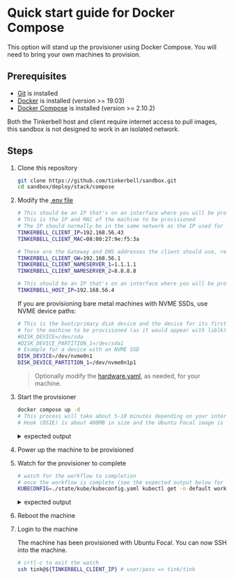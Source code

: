 # Quick start guide for Docker Compose

This option will stand up the provisioner using Docker Compose.
You will need to bring your own machines to provision.

## Prerequisites

- [Git](https://git-scm.com/book/en/v2/Getting-Started-Installing-Git) is installed
- [Docker](https://docs.docker.com/get-docker/) is installed (version >= 19.03)
- [Docker Compose](https://docs.docker.com/compose/install/) is installed (version >= 2.10.2)

Both the Tinkerbell host and client require internet access to pull images, this sandbox is not designed to work in an isolated network. 

## Steps

1. Clone this repository

   ```bash
   git clone https://github.com/tinkerbell/sandbox.git
   cd sandbox/deploy/stack/compose
   ```

2. Modify the [.env file](https://github.com/tinkerbell/sandbox/blob/47cfd6d0a0b659f1e364a78a4e63e08cdf168ca8/deploy/stack/compose/.env)

   ```bash
   # This should be an IP that's on an interface where you will be provisioning machines
   # This is the IP and MAC of the machine to be provisioned
   # The IP should normally be in the same network as the IP used for the provisioner
   TINKERBELL_CLIENT_IP=192.168.56.43
   TINKERBELL_CLIENT_MAC=08:00:27:9e:f5:3a

   # These are the Gateway and DNS addresses the client should use, required for tink-worker to pull action images
   TINKERBELL_CLIENT_GW=192.168.56.1
   TINKERBELL_CLIENT_NAMESERVER_1=1.1.1.1
   TINKERBELL_CLIENT_NAMESERVER_2=8.8.8.8

   # This should be an IP that's on an interface where you will be provisioning machines
   TINKERBELL_HOST_IP=192.168.56.4
   ```

   If you are provisioning bare metal machines with NVME SSDs, use NVME device paths:

   ```bash
   # This is the boot/primary disk device and the device for its first partition 
   # for the machine to be provisioned (as it would appear with lsblk)
   #DISK_DEVICE=/dev/sda
   #DISK_DEVICE_PARTITION_1=/dev/sda1
   # Example for a device with an NVME SSD
   DISK_DEVICE=/dev/nvme0n1
   DISK_DEVICE_PARTITION_1=/dev/nvme0n1p1
   ```

   > Optionally modify the [hardware.yaml](../../deploy/stack/compose/manifests/hardware.yaml), as needed, for your machine.

3. Start the provisioner

   ```bash
   docker compose up -d
   # This process will take about 5-10 minutes depending on your internet connection.
   # Hook (OSIE) is about 400MB in size and the Ubuntu Focal image is about 500MB
   ```

   <details>
   <summary>expected output</summary>

   ```bash
   [+] Running 15/15
   ⠿ Network compose_default                              Created             0.0s
   ⠿ Volume "compose_k3s-server"                          Created             0.0s
   ⠿ Container compose-fetch-and-convert-ubuntu-img-1     Exited              2.9s
   ⠿ Container compose-fetch-osie-1                       Exited              1.7s
   ⠿ Container compose-manifest-update-1                  Started             1.2s
   ⠿ Container compose-k3s-1                              Healthy            99.7s
   ⠿ Container compose-web-assets-server-1                Started             3.1s
   ⠿ Container compose-tink-crds-apply-1                  Exited            128.0s
   ⠿ Container compose-rufio-crds-apply-1                 Exited            127.5s
   ⠿ Container compose-tink-controller-1                  Started           128.5s
   ⠿ Container compose-boots-1                            Started           128.0s
   ⠿ Container compose-tink-server-1                      Started           128.8s
   ⠿ Container compose-hegel-1                            Started           128.9s
   ⠿ Container compose-manifest-apply-1                   Started           128.9s
   ⠿ Container compose-rufio-1                            Started           127.7s
   ```

   </details>

4. Power up the machine to be provisioned

5. Watch for the provisioner to complete

   ```bash
   # watch for the workflow to completion
   # once the workflow is complete (see the expected output below for completion), move on to the next step
   KUBECONFIG=./state/kube/kubeconfig.yaml kubectl get -n default workflow sandbox-workflow --watch
   ```

   <details>
   <summary>expected output</summary>

   ```bash
   NAME               TEMPLATE       STATE
   sandbox-workflow   ubuntu-focal   STATE_PENDING
   sandbox-workflow   ubuntu-focal   STATE_RUNNING
   sandbox-workflow   ubuntu-focal   STATE_RUNNING
   sandbox-workflow   ubuntu-focal   STATE_RUNNING
   sandbox-workflow   ubuntu-focal   STATE_RUNNING
   sandbox-workflow   ubuntu-focal   STATE_RUNNING
   sandbox-workflow   ubuntu-focal   STATE_RUNNING
   sandbox-workflow   ubuntu-focal   STATE_RUNNING
   sandbox-workflow   ubuntu-focal   STATE_RUNNING
   sandbox-workflow   ubuntu-focal   STATE_RUNNING
   sandbox-workflow   ubuntu-focal   STATE_RUNNING
   sandbox-workflow   ubuntu-focal   STATE_RUNNING
   sandbox-workflow   ubuntu-focal   STATE_RUNNING
   sandbox-workflow   ubuntu-focal   STATE_RUNNING
   sandbox-workflow   ubuntu-focal   STATE_SUCCESS
   ```

   </details>

6. Reboot the machine

7. Login to the machine

   The machine has been provisioned with Ubuntu Focal.
   You can now SSH into the machine.

   ```bash
   # crtl-c to exit the watch
   ssh tink@${TINKERBELL_CLIENT_IP} # user/pass => tink/tink
   ```
